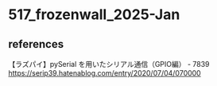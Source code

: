 # 517_frozenwall_2025-Jan

## references
【ラズパイ】pySerial を用いたシリアル通信（GPIO編） - 7839
https://serip39.hatenablog.com/entry/2020/07/04/070000

